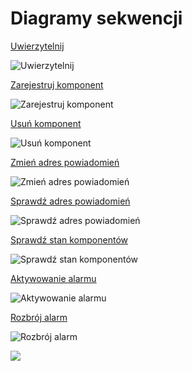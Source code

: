 # Diagramy sekwencji


[Uwierzytelnij](https://www.draw.io/?lightbox=1&highlight=0000ff&edit=_blank&layers=1&nav=1&title=uwierzytelnienie.xml#Uhttps%3A%2F%2Fraw.githubusercontent.com%2FGrosQuildu%2Fuml_aimo%2Fmaster%2Fdiagramy%2Fsekwencji%2Fuwierzytelnienij.xml)

![Uwierzytelnij](https://github.com/GrosQuildu/uml_aimo/blob/master/diagramy/sekwencji/uwierzytelnij.png)


[Zarejestruj komponent](https://www.draw.io/?lightbox=1&highlight=0000ff&edit=_blank&layers=1&nav=1&title=zarejestruj_komponent.xml#Uhttps%3A%2F%2Fraw.githubusercontent.com%2FGrosQuildu%2Fuml_aimo%2Fmaster%2Fdiagramy%2Fsekwencji%2Fzarejestruj_komponent.xml)

![Zarejestruj komponent](https://github.com/GrosQuildu/uml_aimo/blob/master/diagramy/sekwencji/zarejestruj_komponent.png)


[Usuń komponent](https://www.draw.io/?lightbox=1&highlight=0000ff&edit=_blank&layers=1&nav=1&title=usun_komponent.xml#Uhttps%3A%2F%2Fraw.githubusercontent.com%2FGrosQuildu%2Fuml_aimo%2Fmaster%2Fdiagramy%2Fsekwencji%2Fusun_komponent.xml)

![Usuń komponent](https://github.com/GrosQuildu/uml_aimo/blob/master/diagramy/sekwencji/usun_komponent.png)


[Zmień adres powiadomień](https://www.draw.io/?lightbox=1&highlight=0000ff&edit=_blank&layers=1&nav=1&title=zmien_adres_powiadomien.xml#Uhttps%3A%2F%2Fraw.githubusercontent.com%2FGrosQuildu%2Fuml_aimo%2Fmaster%2Fdiagramy%2Fsekwencji%2Fzmien_adres_powiadomien.xml)

![Zmień adres powiadomień](https://github.com/GrosQuildu/uml_aimo/blob/master/diagramy/sekwencji/zmien_adres_powiadomien.png)


[Sprawdź adres powiadomień](https://www.draw.io/?lightbox=1&highlight=0000ff&edit=_blank&layers=1&nav=1&title=sprawdz_adres_powiadomien.xml#Uhttps%3A%2F%2Fraw.githubusercontent.com%2FGrosQuildu%2Fuml_aimo%2Fmaster%2Fdiagramy%2Fsekwencji%2Fsprawdz_adres_powiadomien.xml)

![Sprawdź adres powiadomień](https://github.com/GrosQuildu/uml_aimo/blob/master/diagramy/sekwencji/sprawdz_adres_powiadomien.png)


[Sprawdź stan komponentów](https://www.draw.io/?lightbox=1&highlight=0000ff&edit=_blank&layers=1&nav=1&title=sprawdz_stan_komponentow.xml#Uhttps%3A%2F%2Fraw.githubusercontent.com%2FGrosQuildu%2Fuml_aimo%2Fmaster%2Fdiagramy%2Fsekwencji%2Fsprawdz_stan_komponentow.xml)

![Sprawdź stan komponentów](https://github.com/GrosQuildu/uml_aimo/blob/master/diagramy/sekwencji/sprawdz_stan_komponentow.png)


[Aktywowanie alarmu](https://www.draw.io/?lightbox=1&highlight=0000ff&edit=_blank&layers=1&nav=1&title=aktywowanie_alarmu.xml#Uhttps%3A%2F%2Fraw.githubusercontent.com%2FGrosQuildu%2Fuml_aimo%2Fmaster%2Fdiagramy%2Fsekwencji%2Faktywowanie_alarmu.xml)

![Aktywowanie alarmu](https://github.com/GrosQuildu/uml_aimo/blob/master/diagramy/sekwencji/aktywowanie_alarmu.png)


[Rozbrój alarm](https://www.draw.io/?lightbox=1&highlight=0000ff&edit=_blank&layers=1&nav=1&title=rozbroj_alarm.xml#Uhttps%3A%2F%2Fraw.githubusercontent.com%2FGrosQuildu%2Fuml_aimo%2Fmaster%2Fdiagramy%2Fsekwencji%2Frozbroj_alarm.xml)

![Rozbrój alarm](https://github.com/GrosQuildu/uml_aimo/blob/master/diagramy/sekwencji/rozbroj_alarm.png)

[](x)
![](https://github.com/GrosQuildu/uml_aimo/blob/master/diagramy/sekwencji/x.png)
